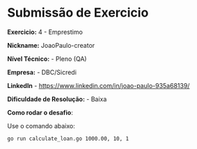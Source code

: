 # Submissão de Exercicio

**Exercicio:** 4 - Emprestimo

**Nickname:** JoaoPaulo-creator

**Nível Técnico:** - Pleno (QA)

**Empresa:** - DBC/Sicredi

**LinkedIn** - https://www.linkedin.com/in/joao-paulo-935a68139/

**Dificuldade de Resolução:** - Baixa

**Como rodar o desafio**:

Use o comando abaixo:

```bash
go run calculate_loan.go 1000.00, 10, 1
```
